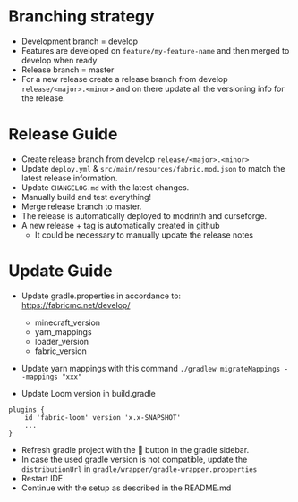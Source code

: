 # Branching strategy
* Development branch = develop
* Features are developed on `feature/my-feature-name` and then merged to develop when ready
* Release branch = master
* For a new release create a release branch from develop `release/<major>.<minor>` and on there update all the versioning info for 
the release.

# Release Guide
* Create release branch from develop `release/<major>.<minor>`
* Update `deploy.yml` & `src/main/resources/fabric.mod.json` to match the latest release information.
* Update `CHANGELOG.md` with the latest changes.
* Manually build and test everything!
* Merge release branch to master.
* The release is automatically deployed to modrinth and curseforge. 
* A new release + tag is automatically created in github
  * It could be necessary to manually update the release notes

# Update Guide
* Update gradle.properties in accordance to: https://fabricmc.net/develop/
    * minecraft_version
    * yarn_mappings
    * loader_version
    * fabric_version

* Update yarn mappings with this command
  `./gradlew migrateMappings --mappings "xxx"`

* Update Loom version in build.gradle
```
plugins {
    id 'fabric-loom' version 'x.x-SNAPSHOT'
    ...
}
```

* Refresh gradle project with the 🔄 button in the gradle sidebar.
* In case the used gradle version is not compatible, update the `distributionUrl` in `gradle/wrapper/gradle-wrapper.propperties`
* Restart IDE
* Continue with the setup as described in the README.md
